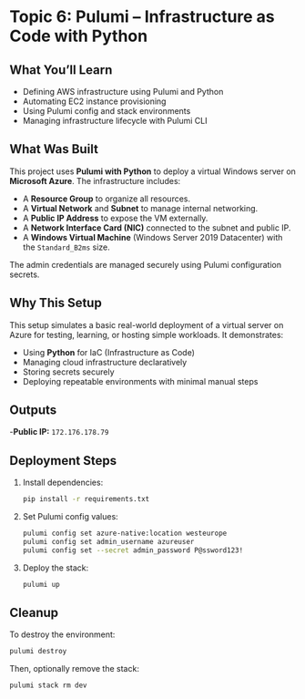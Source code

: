 # Topic 6: Pulumi – Infrastructure as Code with Python

## What You’ll Learn
- Defining AWS infrastructure using Pulumi and Python
- Automating EC2 instance provisioning
- Using Pulumi config and stack environments
- Managing infrastructure lifecycle with Pulumi CLI

## What Was Built

This project uses **Pulumi with Python** to deploy a virtual Windows server on **Microsoft Azure**. The infrastructure includes:

- A **Resource Group** to organize all resources.
- A **Virtual Network** and **Subnet** to manage internal networking.
- A **Public IP Address** to expose the VM externally.
- A **Network Interface Card (NIC)** connected to the subnet and public IP.
- A **Windows Virtual Machine** (Windows Server 2019 Datacenter) with the `Standard_B2ms` size.

The admin credentials are managed securely using Pulumi configuration secrets.

## Why This Setup

This setup simulates a basic real-world deployment of a virtual server on Azure for testing, learning, or hosting simple workloads. It demonstrates:

- Using **Python** for IaC (Infrastructure as Code)
- Managing cloud infrastructure declaratively
- Storing secrets securely
- Deploying repeatable environments with minimal manual steps

## Outputs

-**Public IP:** `172.176.178.79`

## Deployment Steps

1. Install dependencies:
   ```bash
   pip install -r requirements.txt
   ```

2. Set Pulumi config values:
   ```bash
   pulumi config set azure-native:location westeurope
   pulumi config set admin_username azureuser
   pulumi config set --secret admin_password P@ssword123!
   ```

3. Deploy the stack:
   ```bash
   pulumi up
   ```

## Cleanup

To destroy the environment:
```bash
pulumi destroy
```

Then, optionally remove the stack:
```bash
pulumi stack rm dev
```